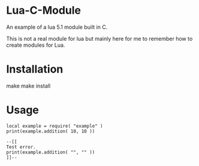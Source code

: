 # Lua-C-Module
An example of a lua 5.1 module built in C.

This is not a real module for lua but mainly here for me to remember how to create modules for Lua.

# Installation
make
make install

# Usage
```
local example = require( "example" )
print(example.addition( 10, 10 ))

--[[
Test error.
print(example.addition( "", "" ))
]]--

